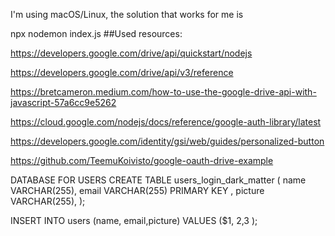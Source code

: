 I'm using macOS/Linux, the solution that works for me is

npx nodemon index.js 
##Used resources:

https://developers.google.com/drive/api/quickstart/nodejs

https://developers.google.com/drive/api/v3/reference

https://bretcameron.medium.com/how-to-use-the-google-drive-api-with-javascript-57a6cc9e5262

https://cloud.google.com/nodejs/docs/reference/google-auth-library/latest

https://developers.google.com/identity/gsi/web/guides/personalized-button

https://github.com/TeemuKoivisto/google-oauth-drive-example



DATABASE FOR USERS
CREATE TABLE users_login_dark_matter (
    name VARCHAR(255),
    email VARCHAR(255) PRIMARY KEY ,
    picture VARCHAR(255),
);

INSERT INTO users (name, email,picture) VALUES ($1, $2 ,$3 );
